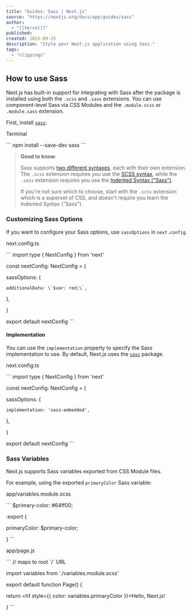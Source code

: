 ```yaml
---
title: "Guides: Sass | Next.js"
source: "https://nextjs.org/docs/app/guides/sass"
author:
  - "[[Vercel]]"
published:
created: 2025-09-25
description: "Style your Next.js application using Sass."
tags:
  - "clippings"
---
```

## How to use Sass

Next.js has built-in support for integrating with Sass after the package is installed using both the `.scss` and `.sass` extensions. You can use component-level Sass via CSS Modules and the `.module.scss` or `.module.sass` extension.

First, install [`sass`](https://github.com/sass/sass):

Terminal

\`\`\`
npm install --save-dev sass
\`\`\`

> **Good to know**:
> 
> Sass supports [two different syntaxes](https://sass-lang.com/documentation/syntax), each with their own extension. The `.scss` extension requires you use the [SCSS syntax](https://sass-lang.com/documentation/syntax#scss), while the `.sass` extension requires you use the [Indented Syntax ("Sass")](https://sass-lang.com/documentation/syntax#the-indented-syntax).
> 
> If you're not sure which to choose, start with the `.scss` extension which is a superset of CSS, and doesn't require you learn the Indented Syntax ("Sass").

### Customizing Sass Options

If you want to configure your Sass options, use `sassOptions` in `next.config`.

next.config.ts

\`\`\`
import type { NextConfig } from 'next'

 

const nextConfig: NextConfig = {

  sassOptions: {

    additionalData: \`$var: red;\`,

  },

}

 

export default nextConfig
\`\`\`

#### Implementation

You can use the `implementation` property to specify the Sass implementation to use. By default, Next.js uses the [`sass`](https://www.npmjs.com/package/sass) package.

next.config.ts

\`\`\`
import type { NextConfig } from 'next'

 

const nextConfig: NextConfig = {

  sassOptions: {

    implementation: 'sass-embedded',

  },

}

 

export default nextConfig
\`\`\`

### Sass Variables

Next.js supports Sass variables exported from CSS Module files.

For example, using the exported `primaryColor` Sass variable:

app/variables.module.scss

\`\`\`
$primary-color: #64ff00;

 

:export {

  primaryColor: $primary-color;

}
\`\`\`

app/page.js

\`\`\`
// maps to root \`/\` URL

 

import variables from './variables.module.scss'

 

export default function Page() {

  return <h1 style={{ color: variables.primaryColor }}>Hello, Next.js!</h1>

}
\`\`\`
